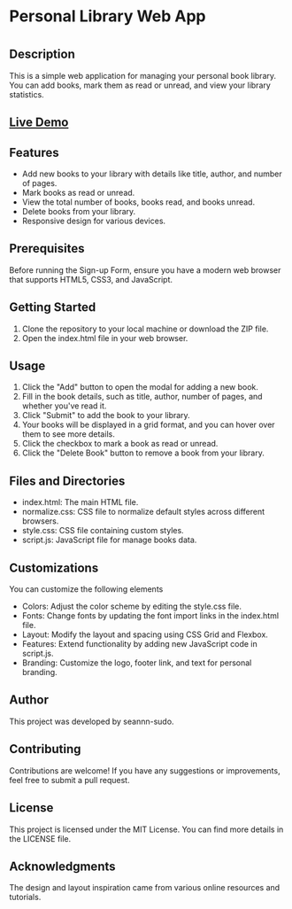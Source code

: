<h1>Personal Library Web App<h1>
<h2>Description</h2>
This is a simple web application for managing your personal book library. You can add books, mark them as read or unread, and view your library statistics.
<h2><a href ="https://seannn-sudo.github.io/project-library/" >Live Demo</a></h2>
<h2>Features</h2>
<ul>
    <li>Add new books to your library with details like title, author, and number of pages.</li>
    <li>Mark books as read or unread.</li>
    <li>View the total number of books, books read, and books unread.</li>
    <li>Delete books from your library.</li>
    <li>Responsive design for various devices.</li>
</ul>
<h2>Prerequisites</h2>
Before running the Sign-up Form, ensure you have a modern web browser that supports HTML5, CSS3, and JavaScript.
<h2>Getting Started</h2>
<ol>
    <li>Clone the repository to your local machine or download the ZIP file.</li>
    <li>Open the index.html file in your web browser.</li>
</ol>
<h2>Usage</h2>
<ol>
    <li>Click the "Add" button to open the modal for adding a new book.</li>
    <li>Fill in the book details, such as title, author, number of pages, and whether you've read it.</li>
    <li>Click "Submit" to add the book to your library.</li>
    <li>Your books will be displayed in a grid format, and you can hover over them to see more details.</li>
    <li>Click the checkbox to mark a book as read or unread.</li>
    <li>Click the "Delete Book" button to remove a book from your library.</li>
</ol>
<h2>Files and Directories</h2>
<ul>
    <li>index.html: The main HTML file.</li>
    <li>normalize.css: CSS file to normalize default styles across different browsers.</li>
    <li>style.css: CSS file containing custom styles.</li>
    <li>script.js: JavaScript file for manage books data.</li>
</ul>
<h2>Customizations</h2>
<p>You can customize the following elements</p>

<ul>
    <li>Colors: Adjust the color scheme by editing the style.css file.</li>
    <li>Fonts: Change fonts by updating the font import links in the index.html file.</li>
    <li>Layout: Modify the layout and spacing using CSS Grid and Flexbox.</li>
    <li>Features: Extend functionality by adding new JavaScript code in script.js.</li>
    <li>Branding: Customize the logo, footer link, and text for personal branding.</li>
</ul>

<h2>Author</h2>
This project was developed by seannn-sudo.

<h2>Contributing</h2>
Contributions are welcome! If you have any suggestions or improvements, feel free to submit a pull request.

<h2>License</h2>
This project is licensed under the MIT License. You can find more details in the LICENSE file.

<h2>Acknowledgments</h2>
The design and layout inspiration came from various online resources and tutorials.